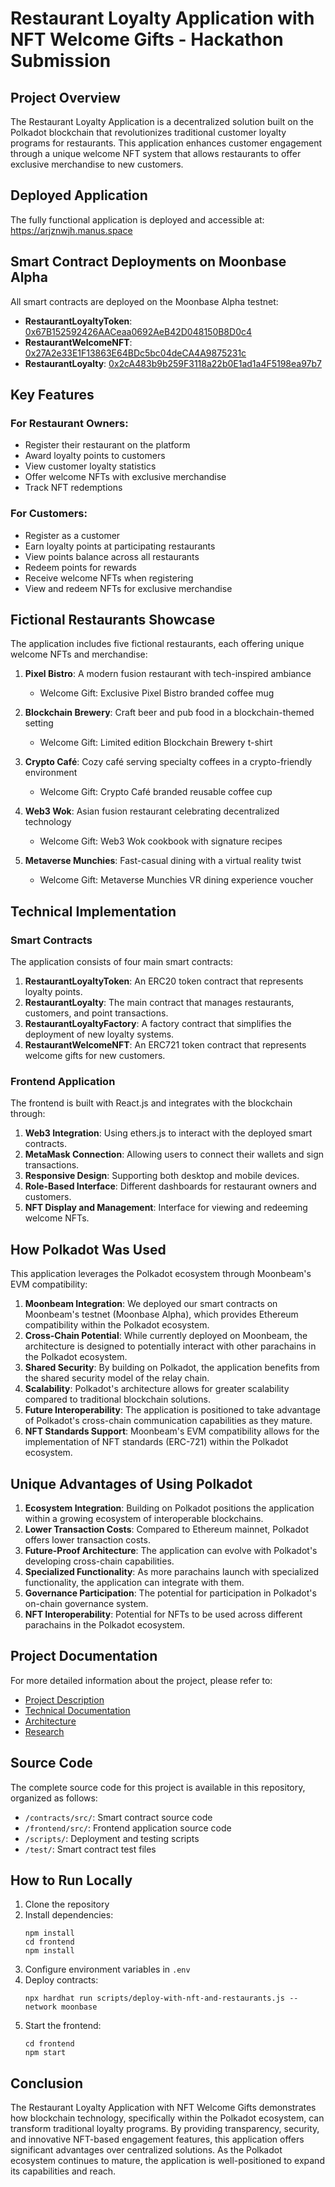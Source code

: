 # Restaurant Loyalty Application with NFT Welcome Gifts - Hackathon Submission

## Project Overview

The Restaurant Loyalty Application is a decentralized solution built on the Polkadot blockchain that revolutionizes traditional customer loyalty programs for restaurants. This application enhances customer engagement through a unique welcome NFT system that allows restaurants to offer exclusive merchandise to new customers.

## Deployed Application

The fully functional application is deployed and accessible at:
https://arjznwjh.manus.space

## Smart Contract Deployments on Moonbase Alpha

All smart contracts are deployed on the Moonbase Alpha testnet:

- **RestaurantLoyaltyToken**: [0x67B152592426AACeaa0692AeB42D048150B8D0c4](https://moonbase.moonscan.io/address/0x67B152592426AACeaa0692AeB42D048150B8D0c4)
- **RestaurantWelcomeNFT**: [0x27A2e33E1F13863E64BDc5bc04deCA4A9875231c](https://moonbase.moonscan.io/address/0x27A2e33E1F13863E64BDc5bc04deCA4A9875231c)
- **RestaurantLoyalty**: [0x2cA483b9b259F3118a22b0E1ad1a4F5198ea97b7](https://moonbase.moonscan.io/address/0x2cA483b9b259F3118a22b0E1ad1a4F5198ea97b7)

## Key Features

### For Restaurant Owners:
- Register their restaurant on the platform
- Award loyalty points to customers
- View customer loyalty statistics
- Offer welcome NFTs with exclusive merchandise
- Track NFT redemptions

### For Customers:
- Register as a customer
- Earn loyalty points at participating restaurants
- View points balance across all restaurants
- Redeem points for rewards
- Receive welcome NFTs when registering
- View and redeem NFTs for exclusive merchandise

## Fictional Restaurants Showcase

The application includes five fictional restaurants, each offering unique welcome NFTs and merchandise:

1. **Pixel Bistro**: A modern fusion restaurant with tech-inspired ambiance
   - Welcome Gift: Exclusive Pixel Bistro branded coffee mug

2. **Blockchain Brewery**: Craft beer and pub food in a blockchain-themed setting
   - Welcome Gift: Limited edition Blockchain Brewery t-shirt

3. **Crypto Café**: Cozy café serving specialty coffees in a crypto-friendly environment
   - Welcome Gift: Crypto Café branded reusable coffee cup

4. **Web3 Wok**: Asian fusion restaurant celebrating decentralized technology
   - Welcome Gift: Web3 Wok cookbook with signature recipes

5. **Metaverse Munchies**: Fast-casual dining with a virtual reality twist
   - Welcome Gift: Metaverse Munchies VR dining experience voucher

## Technical Implementation

### Smart Contracts

The application consists of four main smart contracts:

1. **RestaurantLoyaltyToken**: An ERC20 token contract that represents loyalty points.
2. **RestaurantLoyalty**: The main contract that manages restaurants, customers, and point transactions.
3. **RestaurantLoyaltyFactory**: A factory contract that simplifies the deployment of new loyalty systems.
4. **RestaurantWelcomeNFT**: An ERC721 token contract that represents welcome gifts for new customers.

### Frontend Application

The frontend is built with React.js and integrates with the blockchain through:

1. **Web3 Integration**: Using ethers.js to interact with the deployed smart contracts.
2. **MetaMask Connection**: Allowing users to connect their wallets and sign transactions.
3. **Responsive Design**: Supporting both desktop and mobile devices.
4. **Role-Based Interface**: Different dashboards for restaurant owners and customers.
5. **NFT Display and Management**: Interface for viewing and redeeming welcome NFTs.

## How Polkadot Was Used

This application leverages the Polkadot ecosystem through Moonbeam's EVM compatibility:

1. **Moonbeam Integration**: We deployed our smart contracts on Moonbeam's testnet (Moonbase Alpha), which provides Ethereum compatibility within the Polkadot ecosystem.
2. **Cross-Chain Potential**: While currently deployed on Moonbeam, the architecture is designed to potentially interact with other parachains in the Polkadot ecosystem.
3. **Shared Security**: By building on Polkadot, the application benefits from the shared security model of the relay chain.
4. **Scalability**: Polkadot's architecture allows for greater scalability compared to traditional blockchain solutions.
5. **Future Interoperability**: The application is positioned to take advantage of Polkadot's cross-chain communication capabilities as they mature.
6. **NFT Standards Support**: Moonbeam's EVM compatibility allows for the implementation of NFT standards (ERC-721) within the Polkadot ecosystem.

## Unique Advantages of Using Polkadot

1. **Ecosystem Integration**: Building on Polkadot positions the application within a growing ecosystem of interoperable blockchains.
2. **Lower Transaction Costs**: Compared to Ethereum mainnet, Polkadot offers lower transaction costs.
3. **Future-Proof Architecture**: The application can evolve with Polkadot's developing cross-chain capabilities.
4. **Specialized Functionality**: As more parachains launch with specialized functionality, the application can integrate with them.
5. **Governance Participation**: The potential for participation in Polkadot's on-chain governance system.
6. **NFT Interoperability**: Potential for NFTs to be used across different parachains in the Polkadot ecosystem.

## Project Documentation

For more detailed information about the project, please refer to:

- [Project Description](/docs/project-description.md)
- [Technical Documentation](/docs/technical-documentation.md)
- [Architecture](/docs/architecture.md)
- [Research](/docs/research.md)

## Source Code

The complete source code for this project is available in this repository, organized as follows:

- `/contracts/src/`: Smart contract source code
- `/frontend/src/`: Frontend application source code
- `/scripts/`: Deployment and testing scripts
- `/test/`: Smart contract test files

## How to Run Locally

1. Clone the repository
2. Install dependencies:
   ```
   npm install
   cd frontend
   npm install
   ```
3. Configure environment variables in `.env`
4. Deploy contracts:
   ```
   npx hardhat run scripts/deploy-with-nft-and-restaurants.js --network moonbase
   ```
5. Start the frontend:
   ```
   cd frontend
   npm start
   ```

## Conclusion

The Restaurant Loyalty Application with NFT Welcome Gifts demonstrates how blockchain technology, specifically within the Polkadot ecosystem, can transform traditional loyalty programs. By providing transparency, security, and innovative NFT-based engagement features, this application offers significant advantages over centralized solutions. As the Polkadot ecosystem continues to mature, the application is well-positioned to expand its capabilities and reach.

